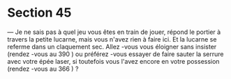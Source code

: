 # Section 45

— Je ne sais pas à quel jeu vous êtes en train de jouer, répond le
portier à travers la petite lucarne, mais vous n'avez rien à faire
ici.
Et la lucarne se referme dans un claquement sec. Allez -vous vous
éloigner sans  insister (rendez -vous au 390 ) ou préférez -vous
essayer de faire sauter la serrure avec votre épée laser, si
toutefois vous l'avez encore en votre possession (rendez -vous au
366 ) ?